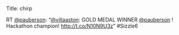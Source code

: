 Title: chirp

RT <a href="http://twitter.com/pauberson">@pauberson</a>: “<a href="http://twitter.com/villaaston">@villaaston</a>: GOLD MEDAL WINNER <a href="http://twitter.com/pauberson">@pauberson</a> ! Hackathon champion! <a href="http://t.co/N10N9U3z">http://t.co/N10N9U3z</a>” #Sizzle6
